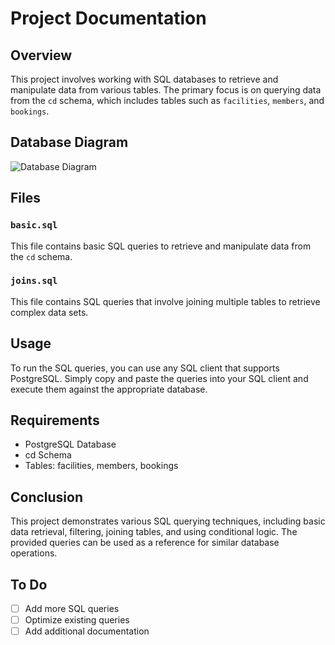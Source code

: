 # Project Documentation

## Overview

This project involves working with SQL databases to retrieve and manipulate data from various tables. The primary focus
is on querying data from the `cd` schema, which includes tables such as `facilities`, `members`, and `bookings`.

## Database Diagram

![Database Diagram](path/to/your/database-diagram.png)

## Files

### `basic.sql`

This file contains basic SQL queries to retrieve and manipulate data from the `cd` schema.

### `joins.sql`

This file contains SQL queries that involve joining multiple tables to retrieve complex data sets.

## Usage

To run the SQL queries, you can use any SQL client that supports PostgreSQL. Simply copy and paste the queries into your
SQL client and execute them against the appropriate database.

## Requirements

- PostgreSQL Database
- cd Schema
- Tables: facilities, members, bookings

## Conclusion

This project demonstrates various SQL querying techniques, including basic data retrieval, filtering, joining tables,
and using conditional logic. The provided queries can be used as a reference for similar database operations.

## To Do

- [ ] Add more SQL queries
- [ ] Optimize existing queries
- [ ] Add additional documentation